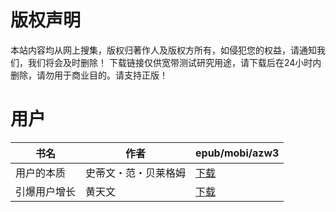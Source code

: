 # 版权声明

本站内容均从网上搜集，版权归著作人及版权方所有，如侵犯您的权益，请通知我们，我们将会及时删除！ 下载链接仅供宽带测试研究用途，请下载后在24小时内删除，请勿用于商业目的。请支持正版！

# 用户

| 书名 | 作者 | epub/mobi/azw3 |
| --- | --- | --- |
| 用户的本质 | 史蒂文・范・贝莱格姆 | [下载](https://url89.ctfile.com/f/31084289-1357030252-5372fa?p=8866) |
| 引爆用户增长 | 黄天文 | [下载](https://url89.ctfile.com/f/31084289-1357016125-7b3129?p=8866) |

